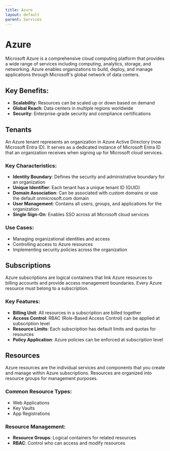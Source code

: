 ```yaml
--- 
title: Azure
layout: default
parent: Services
---
```


# Azure

Microsoft Azure is a comprehensive cloud computing platform that provides a wide range of services including computing, analytics, storage, and networking. Azure enables organizations to build, deploy, and manage applications through Microsoft's global network of data centers.

## Key Benefits:
- **Scalability**: Resources can be scaled up or down based on demand
- **Global Reach**: Data centers in multiple regions worldwide
- **Security**: Enterprise-grade security and compliance certifications

## Tenants

An Azure tenant represents an organization in Azure Active Directory (now Microsoft Entra ID). It serves as a dedicated instance of Microsoft Entra ID that an organization receives when signing up for Microsoft cloud services.

### Key Characteristics:
- **Identity Boundary**: Defines the security and administrative boundary for an organization
- **Unique Identifier**: Each tenant has a unique tenant ID (GUID)
- **Domain Association**: Can be associated with custom domains or use the default onmicrosoft.com domain
- **User Management**: Contains all users, groups, and applications for the organization
- **Single Sign-On**: Enables SSO across all Microsoft cloud services

### Use Cases:
- Managing organizational identities and access
- Controlling access to Azure resources
- Implementing security policies across the organization

## Subscriptions

Azure subscriptions are logical containers that link Azure resources to billing accounts and provide access management boundaries. Every Azure resource must belong to a subscription.

### Key Features:
- **Billing Unit**: All resources in a subscription are billed together
- **Access Control**: RBAC (Role-Based Access Control) can be applied at subscription level
- **Resource Limits**: Each subscription has default limits and quotas for resources
- **Policy Application**: Azure policies can be enforced at subscription level

## Resources

Azure resources are the individual services and components that you create and manage within Azure subscriptions. Resources are organized into resource groups for management purposes.

### Common Resource Types:

- Web Applications
- Key Vaults
- App Registrations

### Resource Management:
- **Resource Groups**: Logical containers for related resources
- **RBAC**: Control who can access and modify resources

